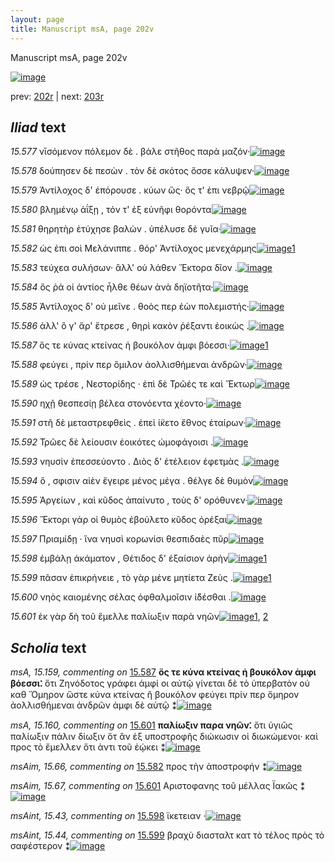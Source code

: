 ```yaml
---
layout: page
title: Manuscript msA, page 202v
---
```


Manuscript msA, page 202v

[![image](http://www.homermultitext.org/iipsrv?OBJ=IIP,1.0&FIF=/project/homer/pyramidal/deepzoom/hmt/vaimg/2017a/VA202VN_0704.tif&WID=100&CVT=JPEG)](http://www.homermultitext.org/ict2/?urn=urn:cite2:hmt:vaimg.2017a:VA202VN_0704)

prev:  [202r](../202r) | next:  [203r](../203r)

## *Iliad* text

*15.577* <a id="15.577"/> νῑσόμενον πόλεμον δὲ . βάλε στῆθος παρὰ μαζόν·[![image](http://www.homermultitext.org/iipsrv?OBJ=IIP,1.0&FIF=/project/homer/pyramidal/deepzoom/hmt/vaimg/2017a/VA202VN_0704.tif&RGN=0.496,0.2224,0.41,0.0308&WID=1000&CVT=JPEG)](http://www.homermultitext.org/ict2/?urn=urn:cite2:hmt:vaimg.2017a:VA202VN_0704@0.496,0.2224,0.41,0.0308)

*15.578* <a id="15.578"/> δούπησεν δὲ πεσὼν . τὸν δὲ σκότος ὄσσε κάλυψεν·[![image](http://www.homermultitext.org/iipsrv?OBJ=IIP,1.0&FIF=/project/homer/pyramidal/deepzoom/hmt/vaimg/2017a/VA202VN_0704.tif&RGN=0.497,0.2404,0.41,0.0308&WID=1000&CVT=JPEG)](http://www.homermultitext.org/ict2/?urn=urn:cite2:hmt:vaimg.2017a:VA202VN_0704@0.497,0.2404,0.41,0.0308)

*15.579* <a id="15.579"/> Ἀντίλοχος δ' ἐπόρουσε . κύων ὥς· ὅς τ' ἐπι νεβρῷ[![image](http://www.homermultitext.org/iipsrv?OBJ=IIP,1.0&FIF=/project/homer/pyramidal/deepzoom/hmt/vaimg/2017a/VA202VN_0704.tif&RGN=0.498,0.2592,0.385,0.0308&WID=1000&CVT=JPEG)](http://www.homermultitext.org/ict2/?urn=urn:cite2:hmt:vaimg.2017a:VA202VN_0704@0.498,0.2592,0.385,0.0308)

*15.580* <a id="15.580"/> βλημένῳ ἀΐξῃ , τόν τ' ἐξ εὐνῆφι θορόντα[![image](http://www.homermultitext.org/iipsrv?OBJ=IIP,1.0&FIF=/project/homer/pyramidal/deepzoom/hmt/vaimg/2017a/VA202VN_0704.tif&RGN=0.497,0.2802,0.385,0.0308&WID=1000&CVT=JPEG)](http://www.homermultitext.org/ict2/?urn=urn:cite2:hmt:vaimg.2017a:VA202VN_0704@0.497,0.2802,0.385,0.0308)

*15.581* <a id="15.581"/> θηρητὴρ ἐτύχησε βαλὼν . ὑπέλυσε δὲ γυῖα·[![image](http://www.homermultitext.org/iipsrv?OBJ=IIP,1.0&FIF=/project/homer/pyramidal/deepzoom/hmt/vaimg/2017a/VA202VN_0704.tif&RGN=0.49,0.299,0.385,0.0308&WID=1000&CVT=JPEG)](http://www.homermultitext.org/ict2/?urn=urn:cite2:hmt:vaimg.2017a:VA202VN_0704@0.49,0.299,0.385,0.0308)

*15.582* <a id="15.582"/> ὡς ἐπι σοὶ Μελάνιππε . θόρ' Ἀντίλοχος μενεχάρμης[![image](http://www.homermultitext.org/iipsrv?OBJ=IIP,1.0&FIF=/project/homer/pyramidal/deepzoom/hmt/vaimg/2017a/VA202VN_0704.tif&RGN=0.497,0.3201,0.43,0.0308&WID=1000&CVT=JPEG)](http://www.homermultitext.org/ict2/?urn=urn:cite2:hmt:vaimg.2017a:VA202VN_0704@0.497,0.3201,0.43,0.0308)[1](#msAim_15.66)

*15.583* <a id="15.583"/> τεύχεα συλήσων· ἂλλ' οὐ λάθεν Ἕκτορα δῖον .[![image](http://www.homermultitext.org/iipsrv?OBJ=IIP,1.0&FIF=/project/homer/pyramidal/deepzoom/hmt/vaimg/2017a/VA202VN_0704.tif&RGN=0.493,0.3373,0.407,0.0308&WID=1000&CVT=JPEG)](http://www.homermultitext.org/ict2/?urn=urn:cite2:hmt:vaimg.2017a:VA202VN_0704@0.493,0.3373,0.407,0.0308)

*15.584* <a id="15.584"/> ὅς ῥά οἱ ἀντίος ἦλθε θέων ἀνὰ δηϊοτῆτα·[![image](http://www.homermultitext.org/iipsrv?OBJ=IIP,1.0&FIF=/project/homer/pyramidal/deepzoom/hmt/vaimg/2017a/VA202VN_0704.tif&RGN=0.496,0.3584,0.391,0.0308&WID=1000&CVT=JPEG)](http://www.homermultitext.org/ict2/?urn=urn:cite2:hmt:vaimg.2017a:VA202VN_0704@0.496,0.3584,0.391,0.0308)

*15.585* <a id="15.585"/> Ἀντίλοχος δ' οὐ μεῖνε . θοὸς περ ἐὼν πολεμιστής·[![image](http://www.homermultitext.org/iipsrv?OBJ=IIP,1.0&FIF=/project/homer/pyramidal/deepzoom/hmt/vaimg/2017a/VA202VN_0704.tif&RGN=0.499,0.3734,0.414,0.0308&WID=1000&CVT=JPEG)](http://www.homermultitext.org/ict2/?urn=urn:cite2:hmt:vaimg.2017a:VA202VN_0704@0.499,0.3734,0.414,0.0308)

*15.586* <a id="15.586"/> ἀλλ' ὃ γ' ἄρ' ἔτρεσε , θηρὶ κακὸν ῥέξαντι ἐοικὼς .[![image](http://www.homermultitext.org/iipsrv?OBJ=IIP,1.0&FIF=/project/homer/pyramidal/deepzoom/hmt/vaimg/2017a/VA202VN_0704.tif&RGN=0.494,0.3937,0.406,0.0338&WID=1000&CVT=JPEG)](http://www.homermultitext.org/ict2/?urn=urn:cite2:hmt:vaimg.2017a:VA202VN_0704@0.494,0.3937,0.406,0.0338)

*15.587* <a id="15.587"/> ὅς τε κύνας κτείνας ἡ βουκόλον ἀμφι βόεσσι·[![image](http://www.homermultitext.org/iipsrv?OBJ=IIP,1.0&FIF=/project/homer/pyramidal/deepzoom/hmt/vaimg/2017a/VA202VN_0704.tif&RGN=0.49,0.414,0.404,0.0293&WID=1000&CVT=JPEG)](http://www.homermultitext.org/ict2/?urn=urn:cite2:hmt:vaimg.2017a:VA202VN_0704@0.49,0.414,0.404,0.0293)[1](#msA_15.159)

*15.588* <a id="15.588"/> φεύγει , πρίν περ ὅμιλον ἀολλισθήμεναι ἀνδρῶν·[![image](http://www.homermultitext.org/iipsrv?OBJ=IIP,1.0&FIF=/project/homer/pyramidal/deepzoom/hmt/vaimg/2017a/VA202VN_0704.tif&RGN=0.493,0.4335,0.417,0.0293&WID=1000&CVT=JPEG)](http://www.homermultitext.org/ict2/?urn=urn:cite2:hmt:vaimg.2017a:VA202VN_0704@0.493,0.4335,0.417,0.0293)

*15.589* <a id="15.589"/> ὡς τρέσε , Νεστορίδης · ἐπὶ δὲ Τρῶές τε καὶ Ἕκτωρ[![image](http://www.homermultitext.org/iipsrv?OBJ=IIP,1.0&FIF=/project/homer/pyramidal/deepzoom/hmt/vaimg/2017a/VA202VN_0704.tif&RGN=0.495,0.4508,0.403,0.0293&WID=1000&CVT=JPEG)](http://www.homermultitext.org/ict2/?urn=urn:cite2:hmt:vaimg.2017a:VA202VN_0704@0.495,0.4508,0.403,0.0293)

*15.590* <a id="15.590"/> ηχῇ θεσπεσίῃ βέλεα στονόεντα χέοντο·[![image](http://www.homermultitext.org/iipsrv?OBJ=IIP,1.0&FIF=/project/homer/pyramidal/deepzoom/hmt/vaimg/2017a/VA202VN_0704.tif&RGN=0.496,0.4696,0.363,0.0293&WID=1000&CVT=JPEG)](http://www.homermultitext.org/ict2/?urn=urn:cite2:hmt:vaimg.2017a:VA202VN_0704@0.496,0.4696,0.363,0.0293)

*15.591* <a id="15.591"/> στῆ δὲ μεταστρεφθεὶς . ἐπεὶ ί̈κετο ἔθνος ἑταίρων·[![image](http://www.homermultitext.org/iipsrv?OBJ=IIP,1.0&FIF=/project/homer/pyramidal/deepzoom/hmt/vaimg/2017a/VA202VN_0704.tif&RGN=0.495,0.4891,0.403,0.0293&WID=1000&CVT=JPEG)](http://www.homermultitext.org/ict2/?urn=urn:cite2:hmt:vaimg.2017a:VA202VN_0704@0.495,0.4891,0.403,0.0293)

*15.592* <a id="15.592"/> Τρῶες δὲ λείουσιν ἐοικότες ὠμοφάγοισι .[![image](http://www.homermultitext.org/iipsrv?OBJ=IIP,1.0&FIF=/project/homer/pyramidal/deepzoom/hmt/vaimg/2017a/VA202VN_0704.tif&RGN=0.493,0.5071,0.369,0.0293&WID=1000&CVT=JPEG)](http://www.homermultitext.org/ict2/?urn=urn:cite2:hmt:vaimg.2017a:VA202VN_0704@0.493,0.5071,0.369,0.0293)

*15.593* <a id="15.593"/> νηυσὶν ἐπεσσεύοντο . Διὸς δ' ἐτέλειον ἐφετμὰς .[![image](http://www.homermultitext.org/iipsrv?OBJ=IIP,1.0&FIF=/project/homer/pyramidal/deepzoom/hmt/vaimg/2017a/VA202VN_0704.tif&RGN=0.496,0.5267,0.397,0.0293&WID=1000&CVT=JPEG)](http://www.homermultitext.org/ict2/?urn=urn:cite2:hmt:vaimg.2017a:VA202VN_0704@0.496,0.5267,0.397,0.0293)

*15.594* <a id="15.594"/> ὅ , σφισιν αἰὲν ἔγειρε μένος μέγα . θέλγε δὲ θυμὸν[![image](http://www.homermultitext.org/iipsrv?OBJ=IIP,1.0&FIF=/project/homer/pyramidal/deepzoom/hmt/vaimg/2017a/VA202VN_0704.tif&RGN=0.496,0.5455,0.418,0.0293&WID=1000&CVT=JPEG)](http://www.homermultitext.org/ict2/?urn=urn:cite2:hmt:vaimg.2017a:VA202VN_0704@0.496,0.5455,0.418,0.0293)

*15.595* <a id="15.595"/> Ἀργείων , καὶ κῦδος ἀπαίνυτο , τοὺς δ' ορόθυνεν·[![image](http://www.homermultitext.org/iipsrv?OBJ=IIP,1.0&FIF=/project/homer/pyramidal/deepzoom/hmt/vaimg/2017a/VA202VN_0704.tif&RGN=0.494,0.565,0.418,0.0293&WID=1000&CVT=JPEG)](http://www.homermultitext.org/ict2/?urn=urn:cite2:hmt:vaimg.2017a:VA202VN_0704@0.494,0.565,0.418,0.0293)

*15.596* <a id="15.596"/> Ἕκτορι γάρ οἱ θυμὸς ἐβούλετο κῦδος ὀρέξαι[![image](http://www.homermultitext.org/iipsrv?OBJ=IIP,1.0&FIF=/project/homer/pyramidal/deepzoom/hmt/vaimg/2017a/VA202VN_0704.tif&RGN=0.494,0.5845,0.385,0.0293&WID=1000&CVT=JPEG)](http://www.homermultitext.org/ict2/?urn=urn:cite2:hmt:vaimg.2017a:VA202VN_0704@0.494,0.5845,0.385,0.0293)

*15.597* <a id="15.597"/> Πριαμίδῃ · ἵνα νηυσὶ κορωνίσι θεσπιδαὲς πῦρ[![image](http://www.homermultitext.org/iipsrv?OBJ=IIP,1.0&FIF=/project/homer/pyramidal/deepzoom/hmt/vaimg/2017a/VA202VN_0704.tif&RGN=0.496,0.6018,0.417,0.0293&WID=1000&CVT=JPEG)](http://www.homermultitext.org/ict2/?urn=urn:cite2:hmt:vaimg.2017a:VA202VN_0704@0.496,0.6018,0.417,0.0293)

*15.598* <a id="15.598"/> ἐμβάλῃ ἀκάματον , Θέτιδος δ' ἐξαίσιον ἀρὴν[![image](http://www.homermultitext.org/iipsrv?OBJ=IIP,1.0&FIF=/project/homer/pyramidal/deepzoom/hmt/vaimg/2017a/VA202VN_0704.tif&RGN=0.494,0.6206,0.417,0.0293&WID=1000&CVT=JPEG)](http://www.homermultitext.org/ict2/?urn=urn:cite2:hmt:vaimg.2017a:VA202VN_0704@0.494,0.6206,0.417,0.0293)[1](#msAint_15.43)

*15.599* <a id="15.599"/> πᾶσαν ἐπικρήνειε , τὸ γὰρ μένε μητίετα Ζεὺς .[![image](http://www.homermultitext.org/iipsrv?OBJ=IIP,1.0&FIF=/project/homer/pyramidal/deepzoom/hmt/vaimg/2017a/VA202VN_0704.tif&RGN=0.493,0.6401,0.417,0.0293&WID=1000&CVT=JPEG)](http://www.homermultitext.org/ict2/?urn=urn:cite2:hmt:vaimg.2017a:VA202VN_0704@0.493,0.6401,0.417,0.0293)[1](#msAint_15.44)

*15.600* <a id="15.600"/> νηὸς καιομένης σέλας ὀφθαλμοῖσιν ἰ̈δέσθαι .[![image](http://www.homermultitext.org/iipsrv?OBJ=IIP,1.0&FIF=/project/homer/pyramidal/deepzoom/hmt/vaimg/2017a/VA202VN_0704.tif&RGN=0.497,0.6574,0.417,0.0293&WID=1000&CVT=JPEG)](http://www.homermultitext.org/ict2/?urn=urn:cite2:hmt:vaimg.2017a:VA202VN_0704@0.497,0.6574,0.417,0.0293)

*15.601* <a id="15.601"/> ἐκ γὰρ δὴ τοῦ ἔμελλε παλίωξιν παρὰ νηῶν[![image](http://www.homermultitext.org/iipsrv?OBJ=IIP,1.0&FIF=/project/homer/pyramidal/deepzoom/hmt/vaimg/2017a/VA202VN_0704.tif&RGN=0.492,0.6784,0.414,0.0353&WID=1000&CVT=JPEG)](http://www.homermultitext.org/ict2/?urn=urn:cite2:hmt:vaimg.2017a:VA202VN_0704@0.492,0.6784,0.414,0.0353)[1](#msA_15.160), [2](#msAim_15.67)

## *Scholia* text

*msA, 15.159, commenting on* [15.587](#15.587)  <a id="msA_15.159"/> **ὅς τε κύνα κτείνας ἠ βουκόλον ἀμφι βόεσσι⁚** ὅτι Ζηνόδοτος γράφει ἀμφί οι αὐτῷ γίνεται δὲ τὸ ὑπερβατὸν οὐ καθ Ὅμηρον ὥστε κύνα κτείνας ἢ βουκόλον φεύγει πρίν περ ὅμηρον ἀολλισθήμεναι ἀνδρῶν ἀμφι δὲ αὐτῷ ⁑[![image](http://www.homermultitext.org/iipsrv?OBJ=IIP,1.0&FIF=/project/homer/pyramidal/deepzoom/hmt/vaimg/2017a/VA202VN_0704.tif&RGN=0.237,0.4065,0.234,0.1142&WID=1000&CVT=JPEG)](http://www.homermultitext.org/ict2/?urn=urn:cite2:hmt:vaimg.2017a:VA202VN_0704@0.237,0.4065,0.234,0.1142)

*msA, 15.160, commenting on* [15.601](#15.601)  <a id="msA_15.160"/> **παλίωξιν παρα νηῶν⁚** ὅτι ὑγιῶς παλίωξιν πάλιν δίωξιν ὅτ ἂν ἐξ υποστροφῆς διώκωσιν οἱ διωκώμενοι· καὶ προς τὸ ἔμελλεν ὅτι ἀντι τοῦ ἐῴκει ⁑[![image](http://www.homermultitext.org/iipsrv?OBJ=IIP,1.0&FIF=/project/homer/pyramidal/deepzoom/hmt/vaimg/2017a/VA202VN_0704.tif&RGN=0.25,0.7153,0.618,0.0458&WID=1000&CVT=JPEG)](http://www.homermultitext.org/ict2/?urn=urn:cite2:hmt:vaimg.2017a:VA202VN_0704@0.25,0.7153,0.618,0.0458)

*msAim, 15.66, commenting on* [15.582](#15.582)  <a id="msAim_15.66"/> προς τὴν ἀποστροφήν ⁑[![image](http://www.homermultitext.org/iipsrv?OBJ=IIP,1.0&FIF=/project/homer/pyramidal/deepzoom/hmt/vaimg/2017a/VA202VN_0704.tif&RGN=0.431,0.3216,0.065,0.0413&WID=1000&CVT=JPEG)](http://www.homermultitext.org/ict2/?urn=urn:cite2:hmt:vaimg.2017a:VA202VN_0704@0.431,0.3216,0.065,0.0413)

*msAim, 15.67, commenting on* [15.601](#15.601)  <a id="msAim_15.67"/> Αριστοφανης τοῦ μέλλας Ϊακῶς ⁑[![image](http://www.homermultitext.org/iipsrv?OBJ=IIP,1.0&FIF=/project/homer/pyramidal/deepzoom/hmt/vaimg/2017a/VA202VN_0704.tif&RGN=0.438,0.6799,0.077,0.0428&WID=1000&CVT=JPEG)](http://www.homermultitext.org/ict2/?urn=urn:cite2:hmt:vaimg.2017a:VA202VN_0704@0.438,0.6799,0.077,0.0428)

*msAint, 15.43, commenting on* [15.598](#15.598)  <a id="msAint_15.43"/> ϊκετειαν ·[![image](http://www.homermultitext.org/iipsrv?OBJ=IIP,1.0&FIF=/project/homer/pyramidal/deepzoom/hmt/vaimg/2017a/VA202VN_0704.tif&RGN=0.9,0.6228,0.037,0.0203&WID=1000&CVT=JPEG)](http://www.homermultitext.org/ict2/?urn=urn:cite2:hmt:vaimg.2017a:VA202VN_0704@0.9,0.6228,0.037,0.0203)

*msAint, 15.44, commenting on* [15.599](#15.599)  <a id="msAint_15.44"/> βραχὺ διασταλτ κατ τὸ τέλος πρὸς τὸ σαφέστερον ⁑[![image](http://www.homermultitext.org/iipsrv?OBJ=IIP,1.0&FIF=/project/homer/pyramidal/deepzoom/hmt/vaimg/2017a/VA202VN_0704.tif&RGN=0.897,0.6401,0.05,0.0669&WID=1000&CVT=JPEG)](http://www.homermultitext.org/ict2/?urn=urn:cite2:hmt:vaimg.2017a:VA202VN_0704@0.897,0.6401,0.05,0.0669)